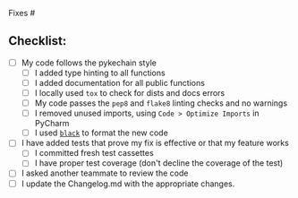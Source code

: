 Fixes #<issue>

## Checklist:
- [ ] My code follows the pykechain style
    - [ ] I added type hinting to all functions
    - [ ] I added documentation for all public functions
    - [ ] I locally used `tox` to check for dists and docs errors
    - [ ] My code passes the `pep8` and `flake8` linting checks and no warnings
    - [ ] I removed unused imports, using `Code > Optimize Imports` in PyCharm
    - [ ] I used [`black`](https://github.com/psf/black) to format the new code
- [ ] I have added tests that prove my fix is effective or that my feature works
    - [ ] I committed fresh test cassettes
    - [ ] I have proper test coverage (don't decline the coverage of the test)
- [ ] I asked another teammate to review the code
- [ ] I update the Changelog.md with the appropriate changes.
